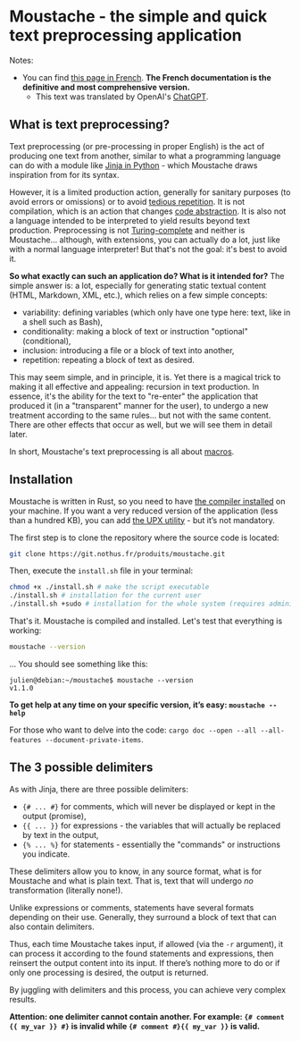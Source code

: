 # Moustache - the simple and quick text preprocessing application

Notes: 
  - You can find [this page in French](./README_fr.md). __The French documentation is the definitive and most comprehensive version.__
	- This text was translated by OpenAI's [ChatGPT](https://chatgpt.com).

## What is text preprocessing?

Text preprocessing (or pre-processing in proper English) is the act of producing one text from another, similar to what a programming language can do with a module like [Jinja in Python](https://jinja.palletsprojects.com) - which Moustache draws inspiration from for its syntax.

However, it is a limited production action, generally for sanitary purposes (to avoid errors or omissions) or to avoid [tedious repetition](https://en.wikipedia.org/wiki/Don%27t_repeat_yourself). It is not compilation, which is an action that changes [code abstraction](https://en.wikipedia.org/wiki/Compiler). It is also not a language intended to be interpreted to yield results beyond text production. Preprocessing is not [Turing-complete](https://en.wikipedia.org/wiki/Turing_completeness) and neither is Moustache... although, with extensions, you can actually do a lot, just like with a normal language interpreter! But that's not the goal: it's best to avoid it.

__So what exactly can such an application do? What is it intended for?__ The simple answer is: a lot, especially for generating static textual content (HTML, Markdown, XML, etc.), which relies on a few simple concepts:
  - variability: defining variables (which only have one type here: text, like in a shell such as Bash),
  - conditionality: making a block of text or instruction "optional" (conditional),
  - inclusion: introducing a file or a block of text into another,
  - repetition: repeating a block of text as desired.

This may seem simple, and in principle, it is. Yet there is a magical trick to making it all effective and appealing: recursion in text production. In essence, it's the ability for the text to "re-enter" the application that produced it (in a "transparent" manner for the user), to undergo a new treatment according to the same rules... but not with the same content. There are other effects that occur as well, but we will see them in detail later.

In short, Moustache's text preprocessing is all about [macros](https://en.wikipedia.org/wiki/Macro_(computer_science)).

## Installation

Moustache is written in Rust, so you need to have [the compiler installed](https://www.rust-lang.org/learn/get-started) on your machine. If you want a very reduced version of the application (less than a hundred KB), you can add [the UPX utility](https://upx.github.io/) - but it’s not mandatory.

The first step is to clone the repository where the source code is located:

```bash
git clone https://git.nothus.fr/produits/moustache.git
```

Then, execute the `install.sh` file in your terminal:

```bash
chmod +x ./install.sh # make the script executable
./install.sh # installation for the current user
./install.sh +sudo # installation for the whole system (requires administrator privileges)
```

That's it. Moustache is compiled and installed. Let's test that everything is working:

```bash
moustache --version
```

... You should see something like this:

```
julien@debian:~/moustache$ moustache --version
v1.1.0
```

__To get help at any time on your specific version, it’s easy: `moustache --help`__

For those who want to delve into the code: `cargo doc --open --all --all-features --document-private-items`.

## The 3 possible delimiters

As with Jinja, there are three possible delimiters:
  - `{# ... #}` for comments, which will never be displayed or kept in the output (promise),
  - `{{ ... }}` for expressions - the variables that will actually be replaced by text in the output,
  - `{% ... %}` for statements - essentially the "commands" or instructions you indicate.

These delimiters allow you to know, in any source format, what is for Moustache and what is plain text. That is, text that will undergo _no_ transformation (literally none!).

Unlike expressions or comments, statements have several formats depending on their use. Generally, they surround a block of text that can also contain delimiters.

Thus, each time Moustache takes input, if allowed (via the `-r` argument), it can process it according to the found statements and expressions, then reinsert the output content into its input. If there’s nothing more to do or if only one processing is desired, the output is returned.

By juggling with delimiters and this process, you can achieve very complex results.

__Attention: one delimiter cannot contain another. For example: `{# comment {{ my_var }} #}` is invalid while `{# comment #}{{ my_var }}` is valid.__
